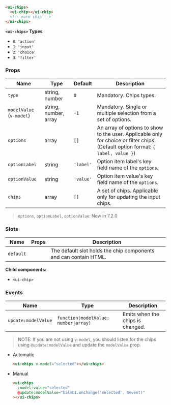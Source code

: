 ```html
<ui-chips>
  <ui-chip></ui-chip>
  <!-- more chip -->
</ui-chips>
```

**`<ui-chips>` Types**

- `0`: `'action'`
- `1`: `'input'`
- `2`: `'choice'`
- `3`: `'filter'`

### Props

| Name                     | Type                  | Default   | Description                                                                                                                      |
| ------------------------ | --------------------- | --------- | -------------------------------------------------------------------------------------------------------------------------------- |
| `type`                   | string, number        | `0`       | Mandatory. Chips types.                                                                                                          |
| `modelValue` (`v-model`) | string, number, array | `-1`      | Mandatory. Single or multiple selection from a set of options.                                                                   |
| `options`                | array                 | `[]`      | An array of options to show to the user. Applicable only for choice or filter chips. (Default option format: `{ label, value }`) |
| `optionLabel`            | string                | `'label'` | Option item label's key field name of the `options`.                                                                             |
| `optionValue`            | string                | `'value'` | Option item value's key field name of the `options`.                                                                             |
| `chips`                  | array                 | `[]`      | A set of chips. Applicable only for updating the input chips.                                                                    |

> `options`, `optionLabel`, `optionValue`: New in 7.2.0

### Slots

| Name      | Props | Description                                                      |
| --------- | ----- | ---------------------------------------------------------------- |
| `default` |       | The default slot holds the chip components and can contain HTML. |

**Child components:**

- `<ui-chip>`

### Events

| Name                | Type                                  | Description                      |
| ------------------- | ------------------------------------- | -------------------------------- |
| `update:modelValue` | `function(modelValue: number\|array)` | Emits when the chips is changed. |

> NOTE: If you are not using `v-model`, you should listen for the chips using `@update:modelValue` and update the `modelValue` prop.

- Automatic

  ```html
  <ui-chips v-model="selected"></ui-chips>
  ```

- Manual

  ```html
  <ui-chips
    :model-value="selected"
    @update:modelValue="balmUI.onChange('selected', $event)"
  ></ui-chips>
  ```
